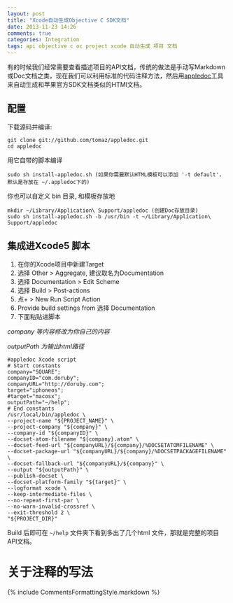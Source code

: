 ```yaml
---
layout: post
title: "Xcode自动生成Objective C SDK文档"
date: 2013-11-23 14:26
comments: true
categories: Integration
tags: api objective c oc project xcode 自动生成 项目 文档
---
```


有的时候我们经常需要查看描述项目的API文档，传统的做法是手动写Markdown或Doc文档之类，现在我们可以利用标准的代码注释方法，然后用[appledoc](http://gentlebytes.com/appledoc/)工具来自动生成和苹果官方SDK文档类似的HTMl文档。


## 配置


下载源码并编译:

	git clone git://github.com/tomaz/appledoc.git 
	cd appledoc

用它自带的脚本编译

	sudo sh install-appledoc.sh (如果你需要默认HTML模板可以添加 '-t default'， 默认是存放在 ~/.appledoc下的)


你也可以自定义 bin 目录, 和模板存放地

	mkdir ~/Library/Application\ Support/appledoc (创建Doc存放目录)
	sudo sh install-appledoc.sh -b /usr/bin -t ~/Library/Application\ Support/appledoc


## 集成进Xcode5 脚本

1. 在你的Xcode项目中新建Target 
2. 选择 Other > Aggregate, 建议取名为Documentation
3. 选择 Documentation > Edit Scheme
4. 选择 Build > Post-actions
5. 点+ > New Run Script Action
6. Provide build settings from 选择 Documentation
7. 下面粘贴进脚本

*company 等内容修改为你自己的内容*

*outputPath 为输出html路径*

	#appledoc Xcode script 
    # Start constants 
    company="SQUARE"; 
    companyID="com.doruby";
    companyURL="http://doruby.com";
    target="iphoneos";
    #target="macosx";
    outputPath="~/help";
    # End constants
    /usr/local/bin/appledoc \
    --project-name "${PROJECT_NAME}" \
    --project-company "${company}" \
    --company-id "${companyID}" \
    --docset-atom-filename "${company}.atom" \
    --docset-feed-url "${companyURL}/${company}/%DOCSETATOMFILENAME" \
    --docset-package-url "${companyURL}/${company}/%DOCSETPACKAGEFILENAME" \
    --docset-fallback-url "${companyURL}/${company}" \
    --output "${outputPath}" \
    --publish-docset \
    --docset-platform-family "${target}" \
    --logformat xcode \
    --keep-intermediate-files \
    --no-repeat-first-par \
    --no-warn-invalid-crossref \
    --exit-threshold 2 \
    "${PROJECT_DIR}"


Build 后即可在 `~/help` 文件夹下看到多出了几个html 文件，那就是完整的项目API文档。

# 关于注释的写法

<!-- more -->
{% include CommentsFormattingStyle.markdown %}

